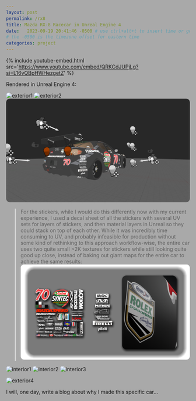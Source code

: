 ```yaml
---
layout: post
permalink: /rx8
title: Mazda RX-8 Racecar in Unreal Engine 4
date:   2023-09-19 20:41:46 -0500 # use ctrl+alt+t to insert time or go to command palette
# the -0500 is the timezone offset for eastern time
categories: project
---
```


<style>
 html {
    background-color: darkgray;
 }
 img {
    clip-path: inset(0% 0% 0% 0% round 10px);
 }
.EmbedWrapper {
    position: relative;
    padding-bottom: 56.25%; /* 16:9 */
    height: 0;
    overflow: hidden;
}
.EmbedWrapper iframe {
    position: absolute;
    top: 0;
    left: 0;
    width: 100%;
    height: 100%;
}
</style>

{% include youtube-embed.html src='https://www.youtube.com/embed/QRKCdJUPjLg?si=L16vQBpHWHezgetZ' %}

Rendered in Unreal Engine 4:

![exterior1](https://raw.githubusercontent.com/BillyJoelsNightmareExplosion/BillyJoelsNightmareExplosion.github.io/master/_files/photos/rx8/exterior_1.png)
![exterior2](https://raw.githubusercontent.com/BillyJoelsNightmareExplosion/BillyJoelsNightmareExplosion.github.io/master/_files/photos/rx8/exterior_2.jpg)
![exterior3](https://raw.githubusercontent.com/BillyJoelsNightmareExplosion/BillyJoelsNightmareExplosion.github.io/master/_files/photos/rx8/exterior_3.png)

> For the stickers, while I would do this differently now with my current experience, I used a decal sheet of all the stickers with several UV sets for layers of stickers, and then material layers in Unreal so they could stack on top of each other. While it was incredibly time consuming to UV, and probably infeasible for production without some kind of rethinking to this approach workflow-wise, the entire car uses two quite small >2K textures for stickers while still looking quite good up close, instead of baking out giant maps for the entire car to achieve the same results:
![stickers](https://raw.githubusercontent.com/BillyJoelsNightmareExplosion/BillyJoelsNightmareExplosion.github.io/master/_files/photos/rx8/stickers_demo.png)

![interior1](https://raw.githubusercontent.com/BillyJoelsNightmareExplosion/BillyJoelsNightmareExplosion.github.io/master/_files/photos/rx8/interior_1.png)
![interior2](https://raw.githubusercontent.com/BillyJoelsNightmareExplosion/BillyJoelsNightmareExplosion.github.io/master/_files/photos/rx8/interior_2.png)
![interior3](https://raw.githubusercontent.com/BillyJoelsNightmareExplosion/BillyJoelsNightmareExplosion.github.io/master/_files/photos/rx8/interior_3.png)

![exterior4](https://raw.githubusercontent.com/BillyJoelsNightmareExplosion/BillyJoelsNightmareExplosion.github.io/master/_files/photos/rx8/exterior_4.png)

I will, one day, write a blog about why I made this specific car...